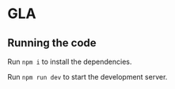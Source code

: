 
  # GLA

  ## Running the code

  Run `npm i` to install the dependencies.

  Run `npm run dev` to start the development server.
  
